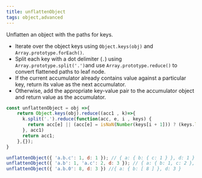 ```yaml
---
title: unflattenObject
tags: object,advanced
---
```


Unflatten an object with the paths for keys.

- Iterate over the object keys using `Object.keys(obj)` and `Array.prototype.forEach()`.
- Split each key with a dot delimiter (`.`) using `Array.prototype.split('.')`and use `Array.prototype.reduce()` to convert flattened paths to leaf node.
- If the current accumulator already contains value against a particular key, return its value as the next accumulator.
- Otherwise, add the appropriate key-value pair to the accumulator object and return value as the accumulator.
```js
const unflattenObject = obj =>{
    return Object.keys(obj).reduce((acc1 , k)=>{
      k.split('.').reduce(function(acc, e, i , keys) {
        return acc[e] || (acc[e] = isNaN(Number(keys[i + 1])) ? (keys.length - 1 === i ? obj[k] : {}) : []);
      }, acc1)
      return acc1;
    },{});
}
```

```js
unflattenObject({ 'a.b.c': 1, d: 1 }); // { a: { b: { c: 1 } }, d: 1 }
unflattenObject({ 'a.b': 1, 'a.c': 2, d: 3 }); // { a: { b: 1, c: 2 }, d: 3 }
unflattenObject({ 'a.b.0': 8, d: 3 }) //{ a: { b: [ 8 ] }, d: 3 }
```
